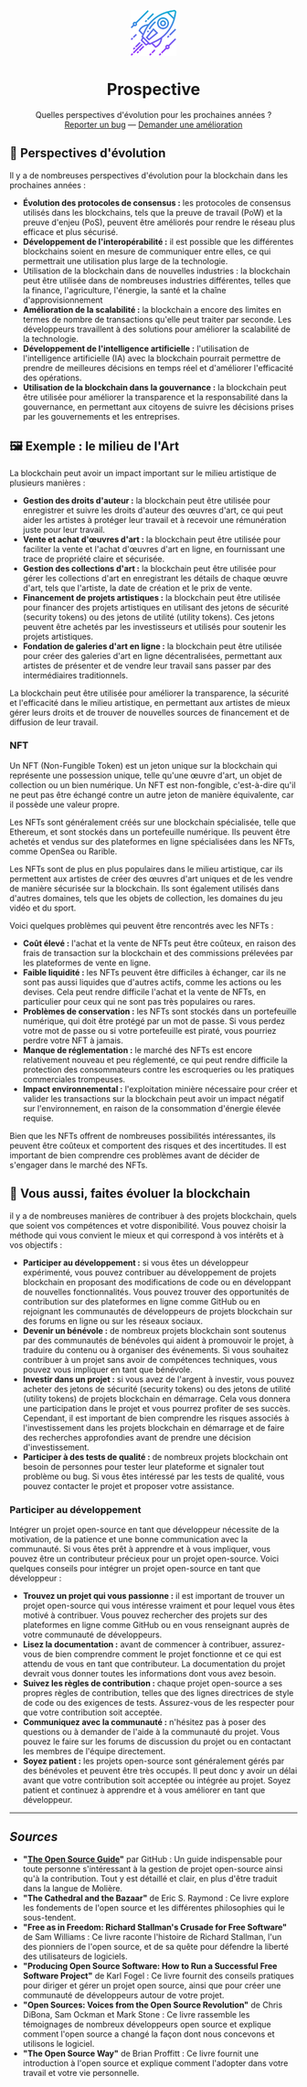 <!-- LOGO -->
<br />
<div align="center">
  <a href="https://github.com/sqqyqqh/intro-blockchain/01-fundamentals">
    <img src="01-logo.png" alt="Logo" width="80" height="80">
  </a>

<h1 align="center">Prospective</h1>

  <p align="center">
    Quelles perspectives d'évolution pour les prochaines années ?
    <br />
    <a href="https://github.com/sqqyqqh/intro-blockchain/issues">Reporter un bug</a>
    —
    <a href="https://github.com/sqqyqqh/intro-blockchain/issues">Demander une amélioration</a>
  </p>
</div>


## 🚀 Perspectives d'évolution
Il y a de nombreuses perspectives d'évolution pour la blockchain dans les prochaines années :

* __Évolution des protocoles de consensus :__ les protocoles de consensus utilisés dans les blockchains, tels que la preuve de travail (PoW) et la preuve d'enjeu (PoS), peuvent être améliorés pour rendre le réseau plus efficace et plus sécurisé.
* __Développement de l'interopérabilité :__ il est possible que les différentes blockchains soient en mesure de communiquer entre elles, ce qui permettrait une utilisation plus large de la technologie.
* Utilisation de la blockchain dans de nouvelles industries : la blockchain peut être utilisée dans de nombreuses industries différentes, telles que la finance, l'agriculture, l'énergie, la santé et la chaîne d'approvisionnement
* __Amélioration de la scalabilité :__ la blockchain a encore des limites en termes de nombre de transactions qu'elle peut traiter par seconde. Les développeurs travaillent à des solutions pour améliorer la scalabilité de la technologie.
* __Développement de l'intelligence artificielle :__ l'utilisation de l'intelligence artificielle (IA) avec la blockchain pourrait permettre de prendre de meilleures décisions en temps réel et d'améliorer l'efficacité des opérations.
* __Utilisation de la blockchain dans la gouvernance :__ la blockchain peut être utilisée pour améliorer la transparence et la responsabilité dans la gouvernance, en permettant aux citoyens de suivre les décisions prises par les gouvernements et les entreprises.

## 🖼 Exemple : le milieu de l'Art
La blockchain peut avoir un impact important sur le milieu artistique de plusieurs manières :

* __Gestion des droits d'auteur :__ la blockchain peut être utilisée pour enregistrer et suivre les droits d'auteur des œuvres d'art, ce qui peut aider les artistes à protéger leur travail et à recevoir une rémunération juste pour leur travail.
* __Vente et achat d'œuvres d'art :__ la blockchain peut être utilisée pour faciliter la vente et l'achat d'œuvres d'art en ligne, en fournissant une trace de propriété claire et sécurisée.
* __Gestion des collections d'art :__ la blockchain peut être utilisée pour gérer les collections d'art en enregistrant les détails de chaque œuvre d'art, tels que l'artiste, la date de création et le prix de vente.
* __Financement de projets artistiques :__ la blockchain peut être utilisée pour financer des projets artistiques en utilisant des jetons de sécurité (security tokens) ou des jetons de utilité (utility tokens). Ces jetons peuvent être achetés par les investisseurs et utilisés pour soutenir les projets artistiques.
* __Fondation de galeries d'art en ligne :__ la blockchain peut être utilisée pour créer des galeries d'art en ligne décentralisées, permettant aux artistes de présenter et de vendre leur travail sans passer par des intermédiaires traditionnels.

La blockchain peut être utilisée pour améliorer la transparence, la sécurité et l'efficacité dans le milieu artistique, en permettant aux artistes de mieux gérer leurs droits et de trouver de nouvelles sources de financement et de diffusion de leur travail.

### NFT
Un NFT (Non-Fungible Token) est un jeton unique sur la blockchain qui représente une possession unique, telle qu'une œuvre d'art, un objet de collection ou un bien numérique. Un NFT est non-fongible, c'est-à-dire qu'il ne peut pas être échangé contre un autre jeton de manière équivalente, car il possède une valeur propre.

Les NFTs sont généralement créés sur une blockchain spécialisée, telle que Ethereum, et sont stockés dans un portefeuille numérique. Ils peuvent être achetés et vendus sur des plateformes en ligne spécialisées dans les NFTs, comme OpenSea ou Rarible.

Les NFTs sont de plus en plus populaires dans le milieu artistique, car ils permettent aux artistes de créer des œuvres d'art uniques et de les vendre de manière sécurisée sur la blockchain. Ils sont également utilisés dans d'autres domaines, tels que les objets de collection, les domaines du jeu vidéo et du sport.

Voici quelques problèmes qui peuvent être rencontrés avec les NFTs :

- __Coût élevé :__ l'achat et la vente de NFTs peut être coûteux, en raison des frais de transaction sur la blockchain et des commissions prélevées par les plateformes de vente en ligne.
- __Faible liquidité :__ les NFTs peuvent être difficiles à échanger, car ils ne sont pas aussi liquides que d'autres actifs, comme les actions ou les devises. Cela peut rendre difficile l'achat et la vente de NFTs, en particulier pour ceux qui ne sont pas très populaires ou rares.
- __Problèmes de conservation :__ les NFTs sont stockés dans un portefeuille numérique, qui doit être protégé par un mot de passe. Si vous perdez votre mot de passe ou si votre portefeuille est piraté, vous pourriez perdre votre NFT à jamais.
- __Manque de réglementation :__ le marché des NFTs est encore relativement nouveau et peu réglementé, ce qui peut rendre difficile la protection des consommateurs contre les escroqueries ou les pratiques commerciales trompeuses.
- __Impact environnemental :__ l'exploitation minière nécessaire pour créer et valider les transactions sur la blockchain peut avoir un impact négatif sur l'environnement, en raison de la consommation d'énergie élevée requise.

Bien que les NFTs offrent de nombreuses possibilités intéressantes, ils peuvent être coûteux et comportent des risques et des incertitudes. Il est important de bien comprendre ces problèmes avant de décider de s'engager dans le marché des NFTs.

## 🫵 Vous aussi, faites évoluer la blockchain
il y a de nombreuses manières de contribuer à des projets blockchain, quels que soient vos compétences et votre disponibilité. Vous pouvez choisir la méthode qui vous convient le mieux et qui correspond à vos intérêts et à vos objectifs :

- __Participer au développement :__ si vous êtes un développeur expérimenté, vous pouvez contribuer au développement de projets blockchain en proposant des modifications de code ou en développant de nouvelles fonctionnalités. Vous pouvez trouver des opportunités de contribution sur des plateformes en ligne comme GitHub ou en rejoignant les communautés de développeurs de projets blockchain sur des forums en ligne ou sur les réseaux sociaux.
- __Devenir un bénévole :__ de nombreux projets blockchain sont soutenus par des communautés de bénévoles qui aident à promouvoir le projet, à traduire du contenu ou à organiser des événements. Si vous souhaitez contribuer à un projet sans avoir de compétences techniques, vous pouvez vous impliquer en tant que bénévole.
- __Investir dans un projet :__ si vous avez de l'argent à investir, vous pouvez acheter des jetons de sécurité (security tokens) ou des jetons de utilité (utility tokens) de projets blockchain en démarrage. Cela vous donnera une participation dans le projet et vous pourrez profiter de ses succès. Cependant, il est important de bien comprendre les risques associés à l'investissement dans les projets blockchain en démarrage et de faire des recherches approfondies avant de prendre une décision d'investissement.
- __Participer à des tests de qualité :__ de nombreux projets blockchain ont besoin de personnes pour tester leur plateforme et signaler tout problème ou bug. Si vous êtes intéressé par les tests de qualité, vous pouvez contacter le projet et proposer votre assistance.

### Participer au développement
Intégrer un projet open-source en tant que développeur nécessite de la motivation, de la patience et une bonne communication avec la communauté. Si vous êtes prêt à apprendre et à vous impliquer, vous pouvez être un contributeur précieux pour un projet open-source. Voici quelques conseils pour intégrer un projet open-source en tant que développeur :

- __Trouvez un projet qui vous passionne :__ il est important de trouver un projet open-source qui vous intéresse vraiment et pour lequel vous êtes motivé à contribuer. Vous pouvez rechercher des projets sur des plateformes en ligne comme GitHub ou en vous renseignant auprès de votre communauté de développeurs.
- __Lisez la documentation :__ avant de commencer à contribuer, assurez-vous de bien comprendre comment le projet fonctionne et ce qui est attendu de vous en tant que contributeur. La documentation du projet devrait vous donner toutes les informations dont vous avez besoin.
- __Suivez les règles de contribution :__ chaque projet open-source a ses propres règles de contribution, telles que des lignes directrices de style de code ou des exigences de tests. Assurez-vous de les respecter pour que votre contribution soit acceptée.
- __Communiquez avec la communauté :__ n'hésitez pas à poser des questions ou à demander de l'aide à la communauté du projet. Vous pouvez le faire sur les forums de discussion du projet ou en contactant les membres de l'équipe directement.
- __Soyez patient :__ les projets open-source sont généralement gérés par des bénévoles et peuvent être très occupés. Il peut donc y avoir un délai avant que votre contribution soit acceptée ou intégrée au projet. Soyez patient et continuez à apprendre et à vous améliorer en tant que développeur.

---

## _Sources_
- __"[The Open Source Guide](https://opensource.guide/fr/)"__ par GitHub : Un guide indispensable pour toute personne s'intéressant à la gestion de projet open-source ainsi qu'à la contribution. Tout y est détaillé et clair, en plus d'être traduit dans la langue de Molière.
- __"The Cathedral and the Bazaar"__ de Eric S. Raymond : Ce livre explore les fondements de l'open source et les différentes philosophies qui le sous-tendent.
- __"Free as in Freedom: Richard Stallman's Crusade for Free Software"__ de Sam Williams : Ce livre raconte l'histoire de Richard Stallman, l'un des pionniers de l'open source, et de sa quête pour défendre la liberté des utilisateurs de logiciels.
- __"Producing Open Source Software: How to Run a Successful Free Software Project"__ de Karl Fogel : Ce livre fournit des conseils pratiques pour diriger et gérer un projet open source, ainsi que pour créer une communauté de développeurs autour de votre projet.
- __"Open Sources: Voices from the Open Source Revolution"__ de Chris DiBona, Sam Ockman et Mark Stone : Ce livre rassemble les témoignages de nombreux développeurs open source et explique comment l'open source a changé la façon dont nous concevons et utilisons le logiciel.
- __"The Open Source Way"__ de Brian Proffitt : Ce livre fournit une introduction à l'open source et explique comment l'adopter dans votre travail et votre vie personnelle.

